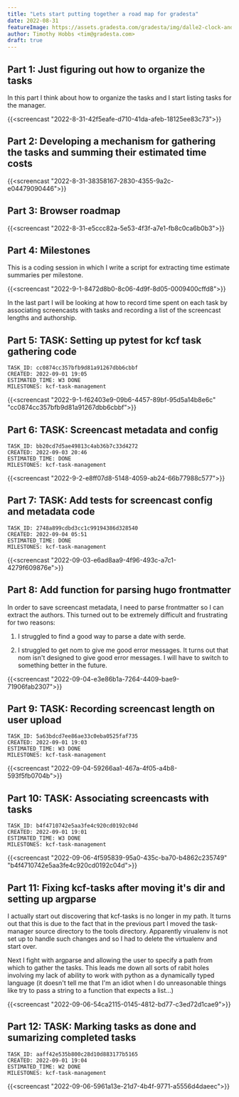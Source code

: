 ```yaml
---
title: "Lets start putting together a road map for gradesta"
date: 2022-08-31
featureImage: https://assets.gradesta.com/gradesta/img/dalle2-clock-and-coins.png
author: Timothy Hobbs <tim@gradesta.com>
draft: true
---
```


Part 1: Just figuring out how to organize the tasks
--------------------------------------------------------------

In this part I think about how to organize the tasks and I start listing tasks for the manager.

{{<screencast "2022-8-31-42f5eafe-d710-41da-afeb-18125ee83c73">}}

Part 2: Developing a mechanism for gathering the tasks and summing their estimated time costs
--------------------------------------------

{{<screencast "2022-8-31-38358167-2830-4355-9a2c-e04479090446">}}

Part 3: Browser roadmap
----------------------------

{{<screencast "2022-8-31-e5ccc82a-5e53-4f3f-a7e1-fb8c0ca6b0b3">}}

Part 4: Milestones
----------------------

This is a coding session in which I write a script for extracting time estimate summaries per milestone.

{{<screencast "2022-9-1-8472d8b0-8c06-4d9f-8d05-0009400cffd8">}}

In the last part I will be looking at how to record time spent on each task by associating screencasts with tasks and recording a list of the screencast lengths and authorship.

Part 5: TASK: Setting up pytest for kcf task gathering code
---------

```
TASK_ID: cc0874cc357bfb9d81a91267dbb6cbbf
CREATED: 2022-09-01 19:05
ESTIMATED_TIME: W3 DONE
MILESTONES: kcf-task-management
```

{{<screencast "2022-9-1-f62403e9-09b6-4457-89bf-95d5a14b8e6c" "cc0874cc357bfb9d81a91267dbb6cbbf">}}

Part 6: TASK: Screencast metadata and config
------------

```
TASK_ID: bb20cd7d5ae49813c4ab36b7c33d4272
CREATED: 2022-09-03 20:46
ESTIMATED_TIME: DONE
MILESTONES: kcf-task-management
```

{{<screencast "2022-9-2-e8ff07d8-5148-4059-ab24-66b77988c577">}}

Part 7: TASK: Add tests for screencast config and metadata code
--------------

```
TASK_ID: 2748a899cdbd3cc1c99194386d328540
CREATED: 2022-09-04 05:51
ESTIMATED_TIME: DONE
MILESTONES: kcf-task-management
```

{{<screencast "2022-09-03-e6ad8aa9-4f96-493c-a7c1-4279f609876e">}}


Part 8: Add function for parsing hugo frontmatter
--------

In order to save screencast metadata, I need to parse frontmatter so I can extract the authors. This turned out to be extremely difficult and frustrating for two reasons:

1. I struggled to find a good way to parse a date with serde.

2. I struggled to get nom to give me good error messages. It turns out that nom isn't designed to give good error messages. I will have to switch to something better in the future.

{{<screencast "2022-09-04-e3e86b1a-7264-4409-bae9-71906fab2307">}}

Part 9: TASK: Recording screencast length on user upload
----

```
TASK_ID: 5a63bdcd7ee86ae33c0eba0525faf735
CREATED: 2022-09-01 19:03
ESTIMATED_TIME: W3 DONE
MILESTONES: kcf-task-management
```

{{<screencast "2022-09-04-59266aa1-467a-4f05-a4b8-593f5fb0704b">}}

Part 10: TASK: Associating screencasts with tasks
--------------------------------

```
TASK_ID: b4f4710742e5aa3fe4c920cd0192c04d
CREATED: 2022-09-01 19:01
ESTIMATED_TIME: W3 DONE
MILESTONES: kcf-task-management
```

{{<screencast "2022-09-06-4f595839-95a0-435c-ba70-b4862c235749" "b4f4710742e5aa3fe4c920cd0192c04d">}}

Part 11: Fixing kcf-tasks after moving it's dir and setting up argparse
-------

I actually start out discovering that kcf-tasks is no longer in my path. It turns out that this is due to the fact that in the previous part I moved the task-manager source directory to the tools directory. Apparently virualenv is not set up to handle such changes and so I had to delete the virtualenv and start over.

Next I fight with argparse and allowing the user to specify a path from which to gather the tasks. This leads me down all sorts of rabit holes involving my lack of ability to work with python as a dynamically typed language (it doesn't tell me that I'm an idiot when I do unreasonable things like try to pass a string to a function that expects a list...)

{{<screencast "2022-09-06-54ca2115-0145-4812-bd77-c3ed72d1cae9">}}

Part 12: TASK: Marking tasks as done and sumarizing completed tasks
-----


```
TASK_ID: aaff42e535b800c28d10d883177b5165
CREATED: 2022-09-01 19:04
ESTIMATED_TIME: W2 DONE
MILESTONES: kcf-task-management
```

{{<screencast "2022-09-06-5961a13e-21d7-4b4f-9771-a5556d4daeec">}}
